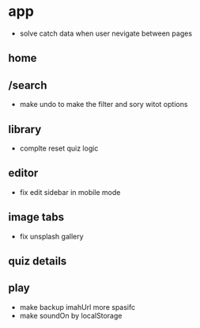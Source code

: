 # app

- solve catch data when user nevigate between pages

## home

## /search

- make undo to make the filter and sory witot options

## library

- complte reset quiz logic

## editor

- fix edit sidebar in mobile mode

## image tabs

- fix unsplash gallery

## quiz details

## play

- make backup imahUrl more spasifc
- make soundOn by localStorage
